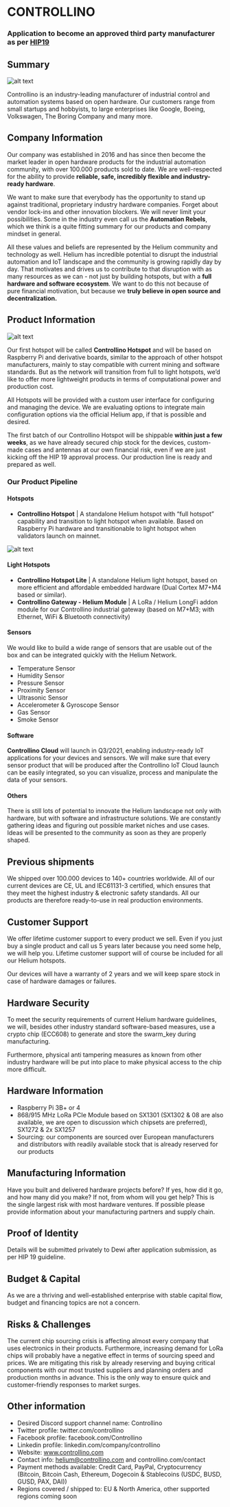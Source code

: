 # CONTROLLINO
### Application to become an approved third party manufacturer as per [HIP19](https://github.com/helium/HIP/blob/master/0019-third-party-manufacturers.md)

## Summary

![alt text](https://www.controllino.com/wp-content/uploads/2021/06/HIP19_Logo.png "Controllino Logo")

Controllino is an industry-leading manufacturer of industrial control and automation systems based on open hardware. Our customers range from small startups and hobbyists, to large enterprises like Google, Boeing, Volkswagen, The Boring Company and many more.

## Company Information

Our company was established in 2016 and has since then become the market leader in open hardware products for the industrial automation community, with over 100.000 products sold to date. We are well-respected for the ability to provide **reliable, safe, incredibly flexible and industry-ready hardware**.

We want to make sure that everybody has the opportunity to stand up against traditional, proprietary industry hardware companies. Forget about vendor lock-ins and other innovation blockers. We will never limit your possibilities. Some in the industry even call us the **Automation Rebels**, which we think is a quite fitting summary for our products and company mindset in general.

All these values and beliefs are represented by the Helium community and technology as well. Helium has incredible potential to disrupt the industrial automation and IoT landscape and the community is growing rapidly day by day. That motivates and drives us to contribute to that disruption with as many resources as we can - not just by building hotspots, but with a **full hardware and software ecosystem**. We want to do this not because of pure financial motivation, but because we **truly believe in open source and decentralization.**

## Product Information

![alt text](https://www.controllino.com/wp-content/uploads/2021/06/HIP19_HeaderIMG.jpg "Controllino Hotspot Header")

Our first hotspot will be called **Controllino Hotspot** and will be based on Raspberry Pi and derivative boards, similar to the approach of other hotspot manufacturers, mainly to stay compatible with current mining and software standards. But as the network will transition from full to light hotspots, we’d like to offer more lightweight products in terms of computational power and production cost.

All Hotspots will be provided with a custom user interface for configuring and managing the device. We are evaluating options to integrate main configuration options via the official Helium app, if that is possible and desired.

The first batch of our Controllino Hotspot will be shippable **within just a few weeks**, as we have already secured chip stock for the devices, custom-made cases and antennas at our own financial risk, even if we are just kicking off the HIP 19 approval process. Our production line is ready and prepared as well. 

### Our Product Pipeline

#### Hotspots

* **Controllino Hotspot** | A standalone Helium hotspot with “full hotspot” capability and transition to light hotspot when available. Based on Raspberry Pi hardware and transitionable to light hotspot when validators launch on mainnet.

![alt text](https://www.controllino.com/wp-content/uploads/2021/06/HIP19_ImageMulti.png "Controllino Hotspot Images and Render")

#### Light Hotspots

* **Controllino Hotspot Lite** | A standalone Helium light hotspot, based on more efficient and affordable embedded hardware (Dual Cortex M7+M4 based or similar).
* **Controllino Gateway - Helium Module** | A LoRa / Helium LongFi addon module for our Controllino industrial gateway (based on M7+M3; with Ethernet, WiFi & Bluetooth connectivity)

#### Sensors

We would like to build a wide range of sensors that are usable out of the box and can be integrated quickly with the Helium Network. 
* Temperature Sensor
* Humidity Sensor
* Pressure Sensor
* Proximity Sensor
* Ultrasonic Sensor
* Accelerometer & Gyroscope Sensor
* Gas Sensor
* Smoke Sensor

#### Software

**Controllino Cloud** will launch in Q3/2021, enabling industry-ready IoT applications for your devices and sensors. We will make sure that every sensor product that will be produced after the Controllino IoT Cloud launch can be easily integrated, so you can visualize, process and manipulate the data of your sensors.

#### Others

There is still lots of potential to innovate the Helium landscape not only with hardware, but with software and infrastructure solutions. We are constantly gathering ideas and figuring out possible market niches and use cases. Ideas will be presented to the community as soon as they are properly shaped.

## Previous shipments

We shipped over 100.000 devices to 140+ countries worldwide. All of our current devices are CE, UL and IEC61131-3 certified, which ensures that they meet the highest industry & electronic safety standards. All our products are therefore ready-to-use in real production environments.

## Customer Support

We offer lifetime customer support to every product we sell. Even if you just buy a single product and call us 5 years later because you need some help, we will help you. Lifetime customer support will of course be included for all our Helium hotspots.

Our devices will have a warranty of 2 years and we will keep spare stock in case of hardware damages or failures.

## Hardware Security

To meet the security requirements of current Helium hardware guidelines, we will, besides other industry standard software-based measures, use a crypto chip (ECC608) to generate and store the swarm_key during manufacturing.

Furthermore, physical anti tampering measures as known from other industry hardware will be put into place to make physical access to the chip more difficult.

## Hardware Information

* Raspberry Pi 3B+ or 4
* 868/915 MHz LoRa PCIe Module based on SX1301 (SX1302 & 08 are also available, we are open to discussion which chipsets are preferred), SX1272 & 2x SX1257
* Sourcing: our components are sourced over European manufacturers and distributors with readily available stock that is already reserved for our products

## Manufacturing Information

Have you built and delivered hardware projects before? If yes, how did it go, and how many did you make? If not, from whom will you get help? This is the single largest risk with most hardware ventures. If possible please provide information about your manufacturing partners and supply chain.

## Proof of Identity

Details will be submitted privately to Dewi after application submission, as per HIP 19 guideline.

## Budget & Capital

As we are a thriving and well-established enterprise with stable capital flow, budget and financing topics are not a concern.

## Risks & Challenges

The current chip sourcing crisis is affecting almost every company that uses electronics in their products. Furthermore, increasing demand for LoRa chips will probably have a negative effect in terms of sourcing speed and prices. We are mitigating this risk by already reserving and buying critical components with our most trusted suppliers and planning orders and production months in advance. This is the only way to ensure quick and customer-friendly responses to market surges.

## Other information

* Desired Discord support channel name: Controllino
* Twitter profile: twitter.com/controllino
* Facebook profile: facebook.com/Controllino
* Linkedin profile:  linkedin.com/company/controllino
* Website: www.controllino.com
* Contact info: helium@controllino.com and controllino.com/contact 
* Payment methods available: Credit Card, PayPal, Cryptocurrency (Bitcoin, Bitcoin Cash, Ethereum, Dogecoin & Stablecoins (USDC, BUSD, GUSD, PAX, DAI))
* Regions covered / shipped to: EU & North America, other supported regions coming soon
